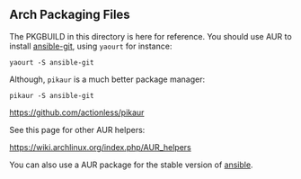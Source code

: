 Arch Packaging Files
--------------------

The PKGBUILD in this directory is here for reference.
You should use AUR to install [ansible-git][1], using `yaourt` for instance:

    yaourt -S ansible-git

Although, `pikaur` is a much better package manager:

    pikaur -S ansible-git
    
https://github.com/actionless/pikaur

See this page for other AUR helpers:

https://wiki.archlinux.org/index.php/AUR_helpers

You can also use a AUR package for the stable version of [ansible][2].

  [1]: https://aur.archlinux.org/packages/ansible-git/
  [2]: https://aur.archlinux.org/packages/ansible/

